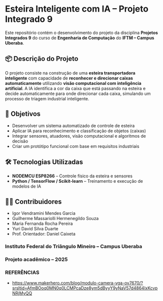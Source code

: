 # Esteira Inteligente com IA – Projeto Integrado 9

Este repositório contém o desenvolvimento do projeto da disciplina **Projetos Integrados 9** do curso de **Engenharia de Computação** do **IFTM – Campus Uberaba**.

## 📦 Descrição do Projeto

O projeto consiste na construção de uma **esteira transportadora inteligente** com capacidade de **reconhecer e direcionar caixas automaticamente** utilizando **visão computacional com inteligência artificial**. A IA identifica a cor da caixa que está passando na esteira e decide automaticamente para onde direcionar cada caixa, simulando um processo de triagem industrial inteligente.

## 🎯 Objetivos

- Desenvolver um sistema automatizado de controle de esteira
- Aplicar IA para reconhecimento e classificação de objetos (caixas)
- Integrar sensores, atuadores, visão computacional e algoritmos de decisão
- Criar um protótipo funcional com base em requisitos industriais

## 🛠 Tecnologias Utilizadas

- **NODEMCU ESP8266** – Controle físico da esteira e sensores
- **Python / TensorFlow / Scikit-learn** – Treinamento e execução de modelos de IA

## 👨‍💻 Contribuidores
- Igor Vendramini Mendes Garcia
- Guilherme Massariolli Hermenegildo Souza
- Maria Fernanda Rocha Pereira
- Yuri David Silva Duarte
- Prof. Orientador: Daniel Caixeta

### Instituto Federal do Triângulo Mineiro – Campus Uberaba
### Projeto acadêmico – 2025

<!-- TODO Continuar desenvolvendo README -->

### REFERÊNCIAS
- https://www.makerhero.com/blog/modulo-camera-vga-ov7670/?srsltid=AfmBOoq0MN0q0LCMPcaDze8ym5dByyY9yNaV57d4864lxKcvpNRjMyQQ